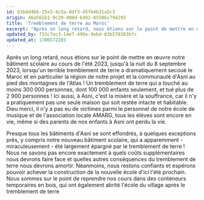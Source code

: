 ```yaml
---
id: b3b8d466-25e3-4c5a-8df3-d5fb4b31a5c3
origin: 46a561b1-9c20-400d-b491-85506c794293
title: 'Tremblement de terre au Maroc'
excerpt: "Après un long retard, nous étions sur le point de mettre en œuvre notre bâtiment scolaire au cours de l'été 2023, jusqu'à la nuit du 8 septembre 2023, lorsqu'un terrible tremblement de terre a dramatiquement secoué le Maroc et en particulier la région de notre projet et la communauté d'Asni au pied des montagnes de l'Atlas !"
updated_by: f33c7ac3-14e7-496e-9ebd-03b570383bfc
updated_at: 1706572285
---
```

Après un long retard, nous étions sur le point de mettre en œuvre notre bâtiment scolaire au cours de l'été 2023, jusqu'à la nuit du 8 septembre 2023, lorsqu'un terrible tremblement de terre a dramatiquement secoué le Maroc et en particulier la région de notre projet et la communauté d'Asni au pied des montagnes de l'Atlas ! Un tremblement de terre qui a touché au moins 300 000 personnes, dont 100 000 enfants seulement, et tué plus de 2 900 personnes ! Ici aussi, à Asni, c'est la misère et la souffrance, car il n'y a pratiquement pas une seule maison qui soit restée intacte et habitable. Dieu merci, il n'y a pas eu de victimes parmi le personnel de notre école de musique et de l'association locale AMARG, tous les élèves sont encore en vie, même si des parents de nos enfants à Asni ont perdu la vie.

Presque tous les bâtiments d'Asni se sont effondrés, à quelques exceptions près, y compris notre nouveau bâtiment scolaire, qui a apparemment - miraculeusement - été largement épargné par le tremblement de terre ! Nous ne savons pas encore exactement à quels coûts supplémentaires nous devrons faire face et quelles autres conséquences du tremblement de terre nous devrons amortir. Néanmoins, nous restons confiants et espérons pouvoir achever la construction de la nouvelle école d'ici l'été prochain. Nous sommes sur le point de reprendre nos cours dans des conteneurs temporaires en bois, qui ont également abrité l'école du village après le tremblement de terre